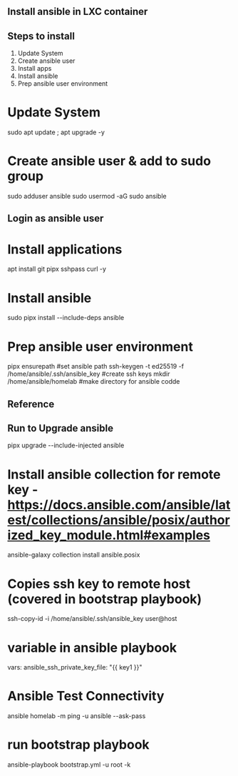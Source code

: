 ## Install ansible in LXC container ##

## Steps to install
1. Update System
2. Create ansible user
3. Install apps
4. Install ansible
5. Prep ansible user environment

# Update System
sudo apt update ; apt upgrade -y

# Create ansible user & add to sudo group
sudo adduser ansible
sudo usermod -aG sudo ansible

## Login as ansible user ###

# Install applications
apt install git pipx sshpass curl -y

# Install ansible
sudo pipx install --include-deps ansible

# Prep ansible user environment
pipx ensurepath #set ansible path
ssh-keygen -t ed25519 -f /home/ansible/.ssh/ansible_key #create ssh keys
mkdir /home/ansible/homelab #make directory for ansible codde


## Reference
## Run to Upgrade ansible
pipx upgrade --include-injected ansible

# Install ansible collection for remote key - https://docs.ansible.com/ansible/latest/collections/ansible/posix/authorized_key_module.html#examples
ansible-galaxy collection install ansible.posix

# Copies ssh key to remote host (covered in bootstrap playbook)
ssh-copy-id -i /home/ansible/.ssh/ansible_key user@host

# variable in ansible playbook
   vars:
     ansible_ssh_private_key_file: "{{ key1 }}"

# Ansible Test Connectivity
ansible homelab -m ping -u ansible --ask-pass

# run bootstrap playbook
ansible-playbook bootstrap.yml -u root -k
